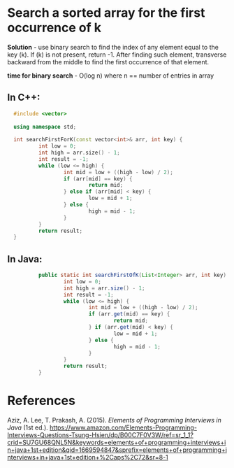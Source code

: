# Search a sorted array for the first occurrence of k 

**Solution** - use binary search to find the index of any element equal to the key (k). If (k) is not present, return -1. After finding such 
element, transverse backward from the middle to find the first occurrence of that element. 

**time for binary search** - O(log n) where n == number of entries in array 

## In C++: 
```cpp 
  #include <vector>
  
  using namespace std;
  
  int searchFirstForK(const vector<int>& arr, int key) {
          int low = 0;
          int high = arr.size() - 1;
          int result = -1;
          while (low <= high) {
                  int mid = low + ((high - low) / 2);
                  if (arr[mid] == key) {
                          return mid;
                  } else if (arr[mid] < key) {
                          low = mid + 1;
                  } else {
                          high = mid - 1;
                  }
          }
          return result;
  }
  ``` 
## In Java: 
```java 
          public static int searchFirstOfK(List<Integer> arr, int key) {
                  int low = 0;
                  int high = arr.size() - 1;
                  int result = -1;
                  while (low <= high) {
                          int mid = low + ((high - low) / 2);
                          if (arr.get(mid) == key) {
                                  return mid;
                          } if (arr.get(mid) < key) {
                                  low = mid + 1;
                          } else {
                                  high = mid - 1;
                          }
                  }
                  return result;
          }
```  


# References 
Aziz, A. Lee, T. Prakash, A. (2015). *Elements of Programming Interviews in Java* (1st ed.). <https://www.amazon.com/Elements-Programming-Interviews-Questions-Tsung-Hsien/dp/B00C7F0V3W/ref=sr_1_1?crid=SU7GU68QNL5N&keywords=elements+of+programming+interviews+in+java+1st+edition&qid=1669594847&sprefix=elements+of+programming+interviews+in+java+1st+edition+%2Caps%2C72&sr=8-1> 
